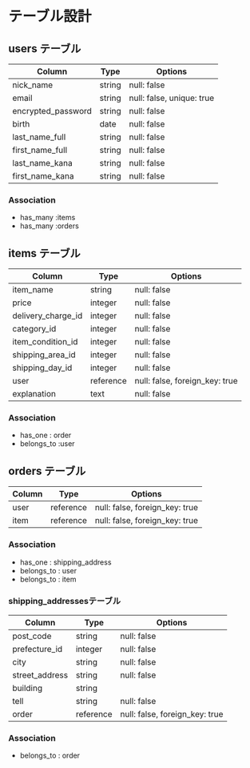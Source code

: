 # テーブル設計

## users テーブル

| Column               | Type   | Options     |
| ------------------   | ------ | ----------- |
| nick_name            | string | null: false |
| email                | string | null: false, unique: true |
| encrypted_password   | string | null: false |
| birth                | date   | null: false |
| last_name_full       | string | null: false |
| first_name_full      | string | null: false |
| last_name_kana       | string | null: false |
| first_name_kana      | string | null: false |

### Association

- has_many :items
- has_many :orders


## items テーブル

| Column            | Type       | Options     |
| ------            | ------     | ----------- |
| item_name         | string     | null: false |
| price             | integer    | null: false |
| delivery_charge_id| integer    | null: false |
| category_id       | integer    | null: false |
| item_condition_id | integer    | null: false |
| shipping_area_id  | integer    | null: false |
| shipping_day_id   | integer    | null: false |
| user              | reference  | null: false, foreign_key: true |
| explanation       | text       | null: false  |


### Association

- has_one : order
- belongs_to :user

## orders テーブル

| Column         | Type       | Options     |
| ------         | ------     | ----------- |
| user           | reference  | null: false, foreign_key: true |
| item           | reference  | null: false, foreign_key: true |

### Association

- has_one : shipping_address
- belongs_to : user
- belongs_to : item

### shipping_addressesテーブル

| Column         | Type       | Options     |
| ------         | ------     | ----------- |
| post_code      | string     | null: false |
| prefecture_id  | integer    | null: false |
| city           | string     | null: false |
| street_address | string     | null: false |
| building       | string     |             |
| tell           | string     | null: false |
| order          | reference  | null: false, foreign_key: true |

### Association

- belongs_to : order